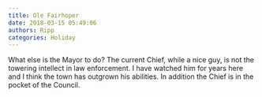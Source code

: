 ```yaml
---
title: Ole Fairhoper
date: 2018-03-15 05:49:06
authors: Ripp
categories: Holiday
---
```


 What else is the Mayor to do?   The current Chief, while a nice guy, is not the towering intellect in law enforcement.  I have watched him for years here and I think the town has outgrown his abilities. In addition the Chief is in the pocket of the Council.